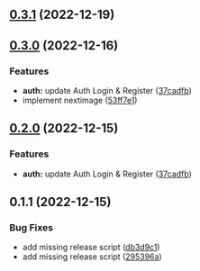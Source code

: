 

## [0.3.1](https://github.com/annminn104/Nextjs-structure/compare/0.3.0...0.3.1) (2022-12-19)

## [0.3.0](https://github.com/annminn104/Nextjs-structure/compare/0.1.1...0.3.0) (2022-12-16)

### Features

- **auth:** update Auth Login & Register ([37cadfb](https://github.com/annminn104/Nextjs-structure/commit/37cadfb2e95b3d83d39e3228370a2eaa46085812))
- implement nextimage ([53ff7e1](https://github.com/annminn104/Nextjs-structure/commit/53ff7e1a50364024ea014dfcefe272cd39a70169))

## [0.2.0](https://github.com/annminn104/Nextjs-structure/compare/0.1.1...0.2.0) (2022-12-15)

### Features

- **auth:** update Auth Login & Register ([37cadfb](https://github.com/annminn104/Nextjs-structure/commit/37cadfb2e95b3d83d39e3228370a2eaa46085812))

## 0.1.1 (2022-12-15)

### Bug Fixes

- add missing release script ([db3d9c1](https://github.com/annminn104/Nextjs-structure/commit/db3d9c116158d3a9053222e1332860f4b6cdee14))
- add missing release script ([295396a](https://github.com/annminn104/Nextjs-structure/commit/295396a91ff3099c1826688bda14f5893756068b))